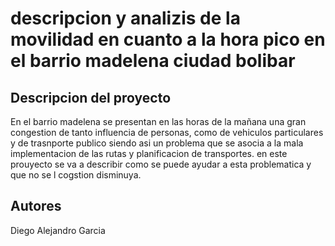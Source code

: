 # descripcion y analizis de la movilidad en cuanto a la hora pico en el barrio madelena ciudad bolibar 

## Descripcion del proyecto
En el barrio madelena se presentan en las horas de la mañana una gran congestion de tanto influencia de personas, como de vehiculos particulares y de trasnporte publico
siendo asi un problema que se asocia a la mala implementacion de las rutas y planificacion de transportes. 
en este prouyecto se va a describir como se puede  ayudar a esta problematica y que no se l cogstion disminuya.

## Autores

Diego Alejandro Garcia
